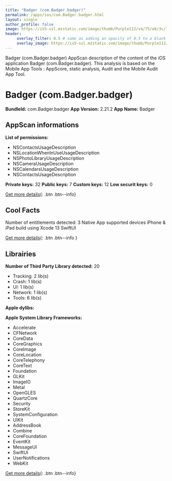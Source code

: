 ```yaml
---
title: "Badger (com.Badger.badger)"
permalink: /apps/ios/com.Badger.badger.html
layout: single
author_profile: false
image: https://is5-ssl.mzstatic.com/image/thumb/Purple112/v4/75/e8/3c/75e83c6c-4f1a-c122-091a-6c12cb82d255/AppIcon-0-1x_U007emarketing-0-0-0-7-0-0-85-220.png/512x512bb.jpg
header: 
     overlay_filter: 0.5 # same as adding an opacity of 0.5 to a black background
     overlay_image: https://is5-ssl.mzstatic.com/image/thumb/Purple112/v4/75/e8/3c/75e83c6c-4f1a-c122-091a-6c12cb82d255/AppIcon-0-1x_U007emarketing-0-0-0-7-0-0-85-220.png/512x512bb.jpg
---
```

Badger (com.Badger.badger) AppScan description of the content of the iOS application Badger (com.Badger.badger). This analysis is based on the Mobile App Tools : AppScore, static analysis, Audit and the Mobile Audit App Tool.

# Badger (com.Badger.badger)

**BundleId:** com.Badger.badger
**App Version:** 2.21.2
**App Name:** Badger


## AppScan informations 

**List of permissions:** 
- NSContactsUsageDescription
- NSLocationWhenInUseUsageDescription
- NSPhotoLibraryUsageDescription
- NSCameraUsageDescription
- NSCalendarsUsageDescription
- NSContactsUsageDescription 
  
  
**Private keys:** 32
**Public keys:** 7
**Custom keys:** 12
**Low securit keys:** 0
  
[Get more details](/pricing.html){: .btn .btn--info}

## Cool Facts

Number of entitlements detected: 3
Native App
supported devices iPhone & iPad
build using Xcode 13
SwiftUI
  
[Get more details](/pricing.html){: .btn .btn--info }

## Librairies 
**Number of Third Party Library detected:** 20
- Tracking: 2 lib(s)
- Crash: 1 lib(s)
- UI: 1 lib(s)
- Network: 1 lib(s)
- Tools: 6 lib(s)


**Apple dylibs:**


**Apple System Library Frameworks:**
- Accelerate
- CFNetwork
- CoreData
- CoreGraphics
- CoreImage
- CoreLocation
- CoreTelephony
- CoreText
- Foundation
- GLKit
- ImageIO
- Metal
- OpenGLES
- QuartzCore
- Security
- StoreKit
- SystemConfiguration
- UIKit
- AddressBook
- Combine
- CoreFoundation
- EventKit
- MessageUI
- SwiftUI
- UserNotifications
- WebKit


  
[Get more details](/pricing.html){: .btn .btn--info}

